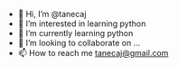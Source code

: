 - 👋 Hi, I’m @tanecaj
- 👀 I’m interested in learning python
- 🌱 I’m currently learning python
- 💞️ I’m looking to collaborate on ...
- 📫 How to reach me tanecaj@gmail.com

<!---
tanecaj/tanecaj is a ✨ special ✨ repository because its `README.md` (this file) appears on your GitHub profile.
You can click the Preview link to take a look at your changes.
--->
